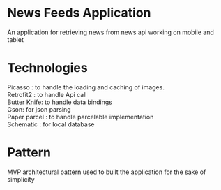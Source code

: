 # News Feeds Application
 An application for retrieving  news from news api working on mobile and tablet

# Technologies
Picasso : to handle the loading and caching of images. <br />
Retrofit2 : to handle Api call <br />
Butter Knife: to handle data bindings <br />
Gson: for json parsing <br />
Paper parcel : to handle parcelable implementation <br />
Schematic : for local database   <br />
# Pattern
 MVP architectural pattern used to built the application for the sake of simplicity
